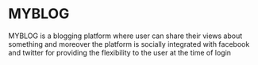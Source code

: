# MYBLOG
MYBLOG is a blogging platform where user can share their views about something and moreover the platform is socially integrated with facebook and twitter for providing the flexibility to the user at the time of login

